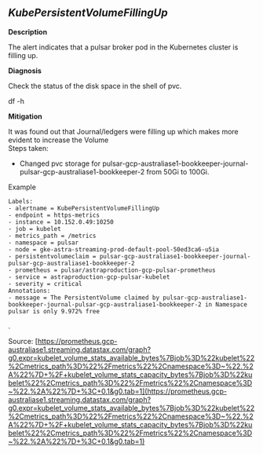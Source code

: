 
## *KubePersistentVolumeFillingUp*

**Description**

The alert indicates that a pulsar broker pod in the Kubernetes cluster is filling up.

**Diagnosis**

Check the status of the disk space in the shell of pvc.

df -h

**Mitigation**

It was found out that Journal/ledgers were filling up which makes more evident to increase the Volume  
Steps taken:
-   Changed pvc storage for pulsar-gcp-australiase1-bookkeeper-journal-pulsar-gcp-australiase1-bookkeeper-2 from 50Gi to 100Gi.
    

Example

    Labels:  
    - alertname = KubePersistentVolumeFillingUp  
    - endpoint = https-metrics  
    - instance = 10.152.0.49:10250  
    - job = kubelet  
    - metrics_path = /metrics  
    - namespace = pulsar  
    - node = gke-astra-streaming-prod-default-pool-50ed3ca6-u5ia  
    - persistentvolumeclaim = pulsar-gcp-australiase1-bookkeeper-journal-pulsar-gcp-australiase1-bookkeeper-2  
    - prometheus = pulsar/astraproduction-gcp-pulsar-prometheus  
    - service = astraproduction-gcp-pulsar-kubelet  
    - severity = critical  
    Annotations:  
    - message = The PersistentVolume claimed by pulsar-gcp-australiase1-bookkeeper-journal-pulsar-gcp-australiase1-bookkeeper-2 in Namespace pulsar is only 9.972% free

.

Source: [https://prometheus.gcp-australiase1.streaming.datastax.com/graph?g0.expr=kubelet_volume_stats_available_bytes%7Bjob%3D%22kubelet%22%2Cmetrics_path%3D%22%2Fmetrics%22%2Cnamespace%3D~%22.%2A%22%7D+%2F+kubelet_volume_stats_capacity_bytes%7Bjob%3D%22kubelet%22%2Cmetrics_path%3D%22%2Fmetrics%22%2Cnamespace%3D~%22.%2A%22%7D+%3C+0.1&g0.tab=1](https://prometheus.gcp-australiase1.streaming.datastax.com/graph?g0.expr=kubelet_volume_stats_available_bytes%7Bjob%3D%22kubelet%22%2Cmetrics_path%3D%22%2Fmetrics%22%2Cnamespace%3D~%22.%2A%22%7D+%2F+kubelet_volume_stats_capacity_bytes%7Bjob%3D%22kubelet%22%2Cmetrics_path%3D%22%2Fmetrics%22%2Cnamespace%3D~%22.%2A%22%7D+%3C+0.1&g0.tab=1)
